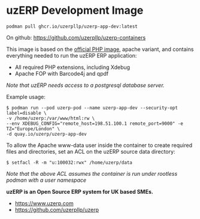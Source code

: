 # uzERP Development Image

`podman pull ghcr.io/uzerpllp/uzerp-app-dev:latest`

On github: https://github.com/uzerpllp/uzerp-containers

This image is based on the [official PHP image](https://hub.docker.com/_/php), apache variant, and contains everything needed to run the uzERP ERP application:

* All required PHP extensions, including Xdebug
* Apache FOP with Barcode4j and qpdf

*Note that uzERP needs access to a postgresql database server.*

Example usage:

```
$ podman run --pod uzerp-pod --name uzerp-app-dev --security-opt label=disable \
-v /home/uzerp:/var/www/html:rw \
--env XDEBUG_CONFIG="remote_host=198.51.100.1 remote_port=9000" -e TZ="Europe/London" \
-d quay.io/uzerp/uzerp-app-dev
```

To allow the Apache www-data user inside the container to create required files and directories, set an ACL on the uzERP source data directory:

```
$ setfacl -R -m "u:100032:rwx" /home/uzerp/data
```

*Note that the above ACL assumes the container is run under rootless podman with a user namespace*

**uzERP is an Open Source ERP system for UK based SMEs.**

* https://www.uzerp.com
* https://github.com/uzerpllp/uzerp
